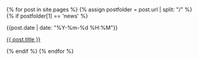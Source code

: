 <div>
{% for post in site.pages %}
  {% assign postfolder = post.url | split: "/" %}
  {% if postfolder[1] == 'news' %}
    <p>{{post.date | date: "%Y-%m-%d %H:%M"}}</p>
    <p><a href="{{ post.url }}">{{ post.title }}</a></p>
  {% endif %}
{% endfor %}
</div>

